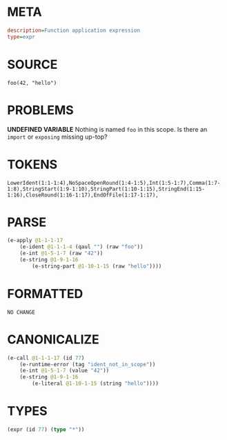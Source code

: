 # META
~~~ini
description=Function application expression
type=expr
~~~
# SOURCE
~~~roc
foo(42, "hello")
~~~
# PROBLEMS
**UNDEFINED VARIABLE**
Nothing is named `foo` in this scope.
Is there an `import` or `exposing` missing up-top?

# TOKENS
~~~zig
LowerIdent(1:1-1:4),NoSpaceOpenRound(1:4-1:5),Int(1:5-1:7),Comma(1:7-1:8),StringStart(1:9-1:10),StringPart(1:10-1:15),StringEnd(1:15-1:16),CloseRound(1:16-1:17),EndOfFile(1:17-1:17),
~~~
# PARSE
~~~clojure
(e-apply @1-1-1-17
	(e-ident @1-1-1-4 (qaul "") (raw "foo"))
	(e-int @1-5-1-7 (raw "42"))
	(e-string @1-9-1-16
		(e-string-part @1-10-1-15 (raw "hello"))))
~~~
# FORMATTED
~~~roc
NO CHANGE
~~~
# CANONICALIZE
~~~clojure
(e-call @1-1-1-17 (id 77)
	(e-runtime-error (tag "ident_not_in_scope"))
	(e-int @1-5-1-7 (value "42"))
	(e-string @1-9-1-16
		(e-literal @1-10-1-15 (string "hello"))))
~~~
# TYPES
~~~clojure
(expr (id 77) (type "*"))
~~~